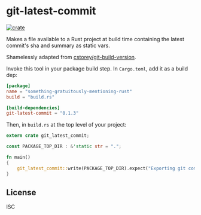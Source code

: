 # git-latest-commit

[![crate](https://img.shields.io/crates/v/git-latest-commit.svg)](https://crates.io/crates/git-latest-commit)

Makes a file available to a Rust project at build time containing the latest commit's sha and summary as static vars.

Shamelessly adapted from [cstorey/git-build-version](https://github.com/cstorey/git-build-version).

Invoke this tool in your package build step. In `Cargo.toml`, add it as a build dep:

```toml
[package]
name = "something-gratuitously-mentioning-rust"
build = "build.rs"

[build-dependencies]
git-latest-commit = "0.1.3"
```

Then, in `build.rs` at the top level of your project:

```rs
extern crate git_latest_commit;

const PACKAGE_TOP_DIR : &'static str = ".";

fn main()
{
    git_latest_commit::write(PACKAGE_TOP_DIR).expect("Exporting git commit info.");
}
```

## License

ISC
